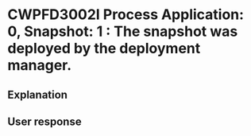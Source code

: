 # CWPFD3002I Process Application: 0, Snapshot: 1 : The snapshot was deployed by the deployment manager.

## Explanation

## User response